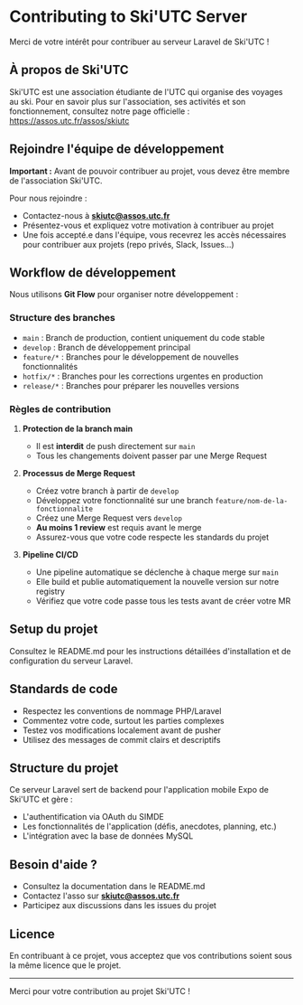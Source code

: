 # Contributing to Ski'UTC Server

Merci de votre intérêt pour contribuer au serveur Laravel de Ski'UTC !

## À propos de Ski'UTC

Ski'UTC est une association étudiante de l'UTC qui organise des voyages au ski. Pour en savoir plus sur l'association, ses activités et son fonctionnement, consultez notre page officielle : https://assos.utc.fr/assos/skiutc

## Rejoindre l'équipe de développement

**Important :** Avant de pouvoir contribuer au projet, vous devez être membre de l'association Ski'UTC.

Pour nous rejoindre :
- Contactez-nous à **skiutc@assos.utc.fr**
- Présentez-vous et expliquez votre motivation à contribuer au projet
- Une fois accepté.e dans l'équipe, vous recevrez les accès nécessaires pour contribuer aux projets (repo privés, Slack, Issues...)

## Workflow de développement

Nous utilisons **Git Flow** pour organiser notre développement :

### Structure des branches
- `main` : Branch de production, contient uniquement du code stable
- `develop` : Branch de développement principal
- `feature/*` : Branches pour le développement de nouvelles fonctionnalités
- `hotfix/*` : Branches pour les corrections urgentes en production
- `release/*` : Branches pour préparer les nouvelles versions

### Règles de contribution

1. **Protection de la branch main**
   - Il est **interdit** de push directement sur `main`
   - Tous les changements doivent passer par une Merge Request

2. **Processus de Merge Request**
   - Créez votre branch à partir de `develop`
   - Développez votre fonctionnalité sur une branch `feature/nom-de-la-fonctionnalite`
   - Créez une Merge Request vers `develop`
   - **Au moins 1 review** est requis avant le merge
   - Assurez-vous que votre code respecte les standards du projet

3. **Pipeline CI/CD**
   - Une pipeline automatique se déclenche à chaque merge sur `main`
   - Elle build et publie automatiquement la nouvelle version sur notre registry
   - Vérifiez que votre code passe tous les tests avant de créer votre MR

## Setup du projet

Consultez le README.md pour les instructions détaillées d'installation et de configuration du serveur Laravel.

## Standards de code

- Respectez les conventions de nommage PHP/Laravel
- Commentez votre code, surtout les parties complexes
- Testez vos modifications localement avant de pusher
- Utilisez des messages de commit clairs et descriptifs

## Structure du projet

Ce serveur Laravel sert de backend pour l'application mobile Expo de Ski'UTC et gère :
- L'authentification via OAuth du SIMDE
- Les fonctionnalités de l'application (défis, anecdotes, planning, etc.)
- L'intégration avec la base de données MySQL

## Besoin d'aide ?

- Consultez la documentation dans le README.md
- Contactez l'asso sur **skiutc@assos.utc.fr**
- Participez aux discussions dans les issues du projet

## Licence

En contribuant à ce projet, vous acceptez que vos contributions soient sous la même licence que le projet.

---

Merci pour votre contribution au projet Ski'UTC !